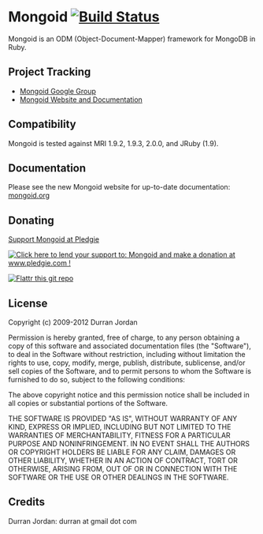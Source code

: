 Mongoid [![Build Status](https://secure.travis-ci.org/mongoid/mongoid.png)](http://travis-ci.org/mongoid/mongoid)
========

Mongoid is an ODM (Object-Document-Mapper) framework for MongoDB in Ruby.

Project Tracking
----------------

* [Mongoid Google Group](http://groups.google.com/group/mongoid)
* [Mongoid Website and Documentation](http://mongoid.org)

Compatibility
-------------

Mongoid is tested against MRI 1.9.2, 1.9.3, 2.0.0, and JRuby (1.9).

Documentation
-------------

Please see the new Mongoid website for up-to-date documentation:
[mongoid.org](http://mongoid.org)

Donating
--------

[Support Mongoid at Pledgie](http://www.pledgie.com/campaigns/7757)

<a href='http://www.pledgie.com/campaigns/7757'>
<img alt='Click here to lend your support to: Mongoid and make a donation at www.pledgie.com !' src='http://www.pledgie.com/campaigns/7757.png?skin_name=chrome' border='0'/>
</a>

[![Flattr this git repo](http://api.flattr.com/button/flattr-badge-large.png)](https://flattr.com/submit/auto?user_id=durran&url=http://github.com/mongoid&title=mongoid&language=&tags=github&category=software)

License
-------

Copyright (c) 2009-2012 Durran Jordan

Permission is hereby granted, free of charge, to any person obtaining
a copy of this software and associated documentation files (the
"Software"), to deal in the Software without restriction, including
without limitation the rights to use, copy, modify, merge, publish,
distribute, sublicense, and/or sell copies of the Software, and to
permit persons to whom the Software is furnished to do so, subject to
the following conditions:

The above copyright notice and this permission notice shall be
included in all copies or substantial portions of the Software.

THE SOFTWARE IS PROVIDED "AS IS", WITHOUT WARRANTY OF ANY KIND,
EXPRESS OR IMPLIED, INCLUDING BUT NOT LIMITED TO THE WARRANTIES OF
MERCHANTABILITY, FITNESS FOR A PARTICULAR PURPOSE AND
NONINFRINGEMENT. IN NO EVENT SHALL THE AUTHORS OR COPYRIGHT HOLDERS BE
LIABLE FOR ANY CLAIM, DAMAGES OR OTHER LIABILITY, WHETHER IN AN ACTION
OF CONTRACT, TORT OR OTHERWISE, ARISING FROM, OUT OF OR IN CONNECTION
WITH THE SOFTWARE OR THE USE OR OTHER DEALINGS IN THE SOFTWARE.

Credits
-------

Durran Jordan: durran at gmail dot com
